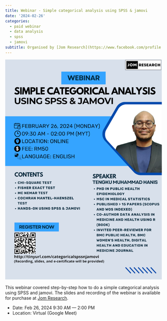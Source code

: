 ```yaml
---
title: Webinar - Simple categorical analysis using SPSS & jamovi
date: '2024-02-26'
categories: 
  - paid webinar
  - data analysis
  - spss
  - jamovi
subtitle: Organised by [Jom Research](https://www.facebook.com/profile.php?id=100095502845075)
---
```


![](featured.png.png)

This webinar covered step-by-step how to do a simple categorical analysis using SPSS and jamovi. The slides and recording of the webinar is available for purchase at [Jom Research](https://docs.google.com/presentation/d/e/2PACX-1vQDF13uTluqPsmTKJEtpRXz2k6REfWApXllmqR6hRouA8GDH6EJgFew1liP7Q2lUeMN_IOMU0CXZ3FA/pub?start=false&loop=false&delayms=3000&fbclid=IwZXh0bgNhZW0CMTAAAR03m6xQOpINtpXgMU8wRzYSRBEGcP3lgdqG7ez-OlDeac616GEH6nV6iVc_aem_QZWpvfqNmF4dzUD2r0-6PA&slide=id.g3301cdfe24b_0_6).

-   Date: Feb 26, 2024 9:30 AM — 2:00 PM
-   Location: Virtual (Google Meet)
